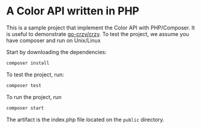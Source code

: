 # A Color API written in PHP

This is a sample project that implement the Color API with PHP/Composer. It
is useful to demonstrate [go-crzy/crzy](https://github.com/go-crzy/crzy). To
test the project, we assume you have composer and run on Unix/Linux 

Start by downloading the dependencies:

```bash
composer install
```

To test the project, run:

```bash
composer test
```

To run the project, run 

```bash
composer start
```

The artifact is the index.php file located on the `public` directory.
